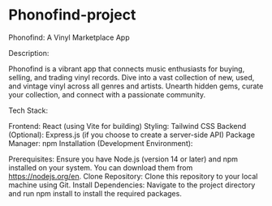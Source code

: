 # Phonofind-project

Phonofind: A Vinyl Marketplace App

Description:

Phonofind is a vibrant app that connects music enthusiasts for buying, selling, and trading vinyl records. Dive into a vast collection of new, used, and vintage vinyl across all genres and artists. Unearth hidden gems, curate your collection, and connect with a passionate community.

Tech Stack:

Frontend: React (using Vite for building)
Styling: Tailwind CSS
Backend (Optional): Express.js (if you choose to create a server-side API)
Package Manager: npm
Installation (Development Environment):

Prerequisites: Ensure you have Node.js (version 14 or later) and npm installed on your system. You can download them from https://nodejs.org/en.
Clone Repository: Clone this repository to your local machine using Git.
Install Dependencies: Navigate to the project directory and run npm install to install the required packages.
